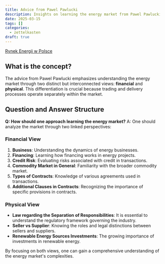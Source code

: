 ```yaml
---
title: Advice from Pawel Pawlucki
description: Insights on learning the energy market from Pawel Pawlucki.
date: 2025-03-15
tags: []
categories:
  - zettelkasten
draft: true
---
```

[Rynek Energii w Polsce](Rynek%20Energii%20w%20Polsce.md)

## What is the concept?

The advice from Pawel Pawlucki emphasizes understanding the energy market
through two distinct but interconnected views: **financial** and **physical**.
This differentiation is crucial because trading and delivery processes operate
separately within the market.

## Question and Answer Structure

**Q: How should one approach learning the energy market?**
A: One should analyze the market through two linked perspectives:

### Financial View

1. **Business**: Understanding the dynamics of energy businesses.
2. **Financing**: Learning how financing works in energy projects.
3. **Credit Risk**: Evaluating risks associated with credit in transactions.
4. **Commodity Market in General**: Familiarity with the broader commodity market.
5. **Types of Contracts**: Knowledge of various agreements used in transactions.
6. **Additional Clauses in Contracts**: Recognizing the importance of specific provisions in contracts.

### Physical View

- **Law regarding the Separation of Responsibilities**: It is essential to
understand the regulatory framework governing the industry.
- **Seller vs Supplier**: Knowing the roles and legal distinctions between
sellers and suppliers.
- **Renewable Energy Sources Investments**: The growing importance of
investments in renewable energy. 

By focusing on both views, one can gain a comprehensive understanding of the energy market's complexities.
